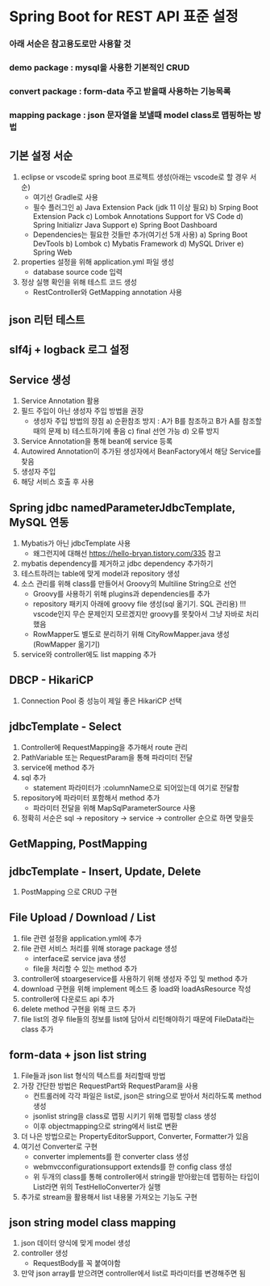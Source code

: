 # Spring Boot for REST API 표준 설정
### 아래 서순은 참고용도로만 사용할 것
### demo package : mysql을 사용한 기본적인 CRUD
### convert package : form-data 주고 받을때 사용하는 기능목록
### mapping package : json 문자열을 보낼때 model class로 맵핑하는 방법

## 기본 설정 서순
1. eclipse or vscode로 spring boot 프로젝트 생성(아래는 vscode로 할 경우 서순)
    - 여기선 Gradle로 사용
    - 필수 플러그인
        a) Java Extension Pack (jdk 11 이상 필요)
        b) Srping Boot Extension Pack
        c) Lombok Annotations Support for VS Code
        d) Spring Initializr Java Support
        e) Spring Boot Dashboard
    - Dependencies는 필요한 것들만 추가(여기선 5개 사용)
        a) Spring Boot DevTools
        b) Lombok
        c) Mybatis Framework
        d) MySQL Driver
        e) Spring Web
2. properties 설정을 위해 application.yml 파일 생성
    - database source code 입력
3. 정상 실행 확인을 위해 테스트 코드 생성
    - RestController와 GetMapping annotation 사용

## json 리턴 테스트

## slf4j + logback 로그 설정

## Service 생성
1. Service Annotation 활용
2. 필드 주입이 아닌 생성자 주입 방법을 권장
    - 생성자 주입 방법의 장점
        a) 순환참조 방지 : A가 B를 참조하고 B가 A를 참조할 때의 문제
        b) 테스트하기에 좋음
        c) final 선언 가능
        d) 오류 방지 
3. Service Annotation을 통해 bean에 service 등록
4. Autowired Annotation이 추가된 생성자에서 BeanFactory에서 해당 Service를 찾음
5. 생성자 주입
6. 해당 서비스 호출 후 사용
 
## Spring jdbc namedParameterJdbcTemplate, MySQL 연동
1. Mybatis가 아닌 jdbcTemplate 사용
    - 왜그런지에 대해선 https://hello-bryan.tistory.com/335 참고
2. mybatis dependency를 제거하고 jdbc dependency 추가하기
3. 테스트하려는 table에 맞게 model과 repository 생성
4. 소스 관리를 위해 class를 만들어서 Groovy의 Multiline String으로 선언
    - Groovy를 사용하기 위해 plugins과 dependencies를 추가
    - repository 패키지 아래에 groovy file 생성(sql 옮기기. SQL 관리용) !!! vscode인지 무슨 문제인지 모르겠지만 groovy를 못찾아서 그냥 자바로 처리했음
    - RowMapper도 별도로 분리하기 위해 CityRowMapper.java 생성(RowMapper 옮기기)
5. service와 controller에도 list mapping 추가

## DBCP - HikariCP
1. Connection Pool 중 성능이 제일 좋은 HikariCP 선택

## jdbcTemplate - Select
1. Controller에 RequestMapping을 추가해서 route 관리
2. PathVariable 또는 RequestParam을 통해 파라미터 전달
3. service에 method 추가
4. sql 추가
    - statement 파라미터가 :columnName으로 되어있는데 여기로 전달함
5. repository에 파라미터 포함해서 method 추가
    - 파라미터 전달을 위해 MapSqlParameterSource 사용
6. 정확히 서순은 sql -> repository -> service -> controller 순으로 하면 맞을듯

## GetMapping, PostMapping

## jdbcTemplate - Insert, Update, Delete
1. PostMapping 으로 CRUD 구현

## File Upload / Download / List
1. file 관련 설정을 application.yml에 추가
2. file 관련 서비스 처리를 위해 storage package 생성
    - interface로 service java 생성
    - file을 처리할 수 있는 method 추가
3. controller에 stoargeservice를 사용하기 위해 생성자 주입 및 method 추가
4. download 구현을 위해 implement 메소드 중 load와 loadAsResource 작성
5. controller에 다운로드 api 추가
6. delete method 구현을 위해 코드 추가
7. file list의 경우 file들의 정보를 list에 담아서 리턴해야하기 때문에 FileData라는 class 추가

## form-data + json list string
1. File들과 json list 형식의 텍스트를 처리할때 방법
2. 가장 간단한 방법은 RequestPart와 RequestParam을 사용
    - 컨트롤러에 각각 파일은 list로, json은 string으로 받아서 처리하도록 method 생성
    - jsonlist string을 class로 맵핑 시키기 위해 맵핑할 class 생성
    - 이후 objectmapping으로 string에서 list로 변환
3. 더 나은 방법으로는 PropertyEditorSupport, Converter, Formatter가 있음
4. 여기선 Converter로 구현
    - converter implements를 한 converter class 생성
    - webmvcconfigurationsupport extends를 한 config class 생성
    - 위 두개의 class를 통해 controller에서 string을 받아왔는데 맵핑하는 타입이 List<HelloTest>라면 위의 TestHelloConverter가 실행
5. 추가로 stream을 활용해서 list 내용물 가져오는 기능도 구현

## json string model class mapping
1. json 데이터 양식에 맞게 model 생성
2. controller 생성
    - RequestBody를 꼭 붙여야함
3. 만약 json array를 받으려면 controller에서 list로 파라미터를 변경해주면 됨